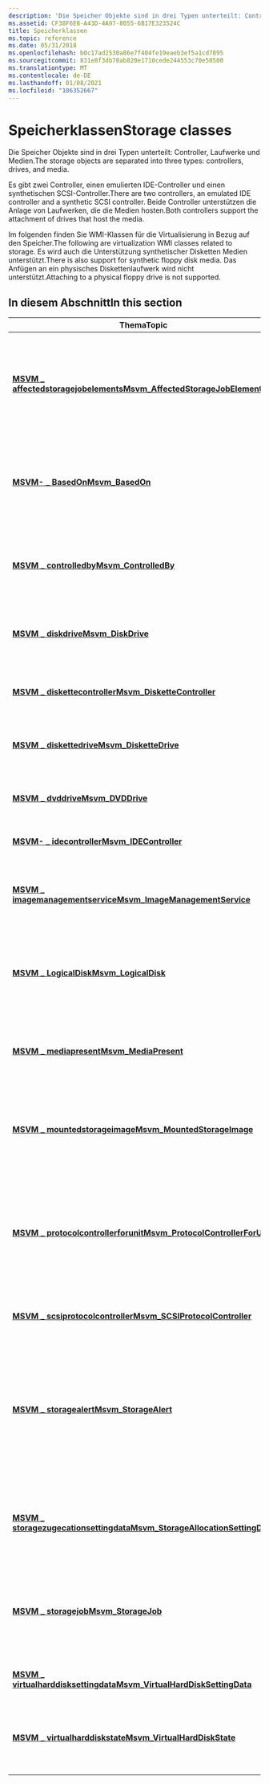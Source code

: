 ```yaml
---
description: 'Die Speicher Objekte sind in drei Typen unterteilt: Controller, Laufwerke und Medien.'
ms.assetid: CF38F6E8-A43D-4A97-8055-6B17E323524C
title: Speicherklassen
ms.topic: reference
ms.date: 05/31/2018
ms.openlocfilehash: b0c17ad2530a86e7f404fe19eaeb3ef5a1cd7895
ms.sourcegitcommit: 831e8f3db78ab820e1710cede244553c70e50500
ms.translationtype: MT
ms.contentlocale: de-DE
ms.lasthandoff: 01/08/2021
ms.locfileid: "106352667"
---
```

# <a name="storage-classes"></a><span data-ttu-id="70995-103">Speicherklassen</span><span class="sxs-lookup"><span data-stu-id="70995-103">Storage classes</span></span>

<span data-ttu-id="70995-104">Die Speicher Objekte sind in drei Typen unterteilt: Controller, Laufwerke und Medien.</span><span class="sxs-lookup"><span data-stu-id="70995-104">The storage objects are separated into three types: controllers, drives, and media.</span></span>

<span data-ttu-id="70995-105">Es gibt zwei Controller, einen emulierten IDE-Controller und einen synthetischen SCSI-Controller.</span><span class="sxs-lookup"><span data-stu-id="70995-105">There are two controllers, an emulated IDE controller and a synthetic SCSI controller.</span></span> <span data-ttu-id="70995-106">Beide Controller unterstützen die Anlage von Laufwerken, die die Medien hosten.</span><span class="sxs-lookup"><span data-stu-id="70995-106">Both controllers support the attachment of drives that host the media.</span></span>

<span data-ttu-id="70995-107">Im folgenden finden Sie WMI-Klassen für die Virtualisierung in Bezug auf den Speicher.</span><span class="sxs-lookup"><span data-stu-id="70995-107">The following are virtualization WMI classes related to storage.</span></span> <span data-ttu-id="70995-108">Es wird auch die Unterstützung synthetischer Disketten Medien unterstützt.</span><span class="sxs-lookup"><span data-stu-id="70995-108">There is also support for synthetic floppy disk media.</span></span> <span data-ttu-id="70995-109">Das Anfügen an ein physisches Diskettenlaufwerk wird nicht unterstützt.</span><span class="sxs-lookup"><span data-stu-id="70995-109">Attaching to a physical floppy drive is not supported.</span></span>

## <a name="in-this-section"></a><span data-ttu-id="70995-110">In diesem Abschnitt</span><span class="sxs-lookup"><span data-stu-id="70995-110">In this section</span></span>



| <span data-ttu-id="70995-111">Thema</span><span class="sxs-lookup"><span data-stu-id="70995-111">Topic</span></span>                                                                                      | <span data-ttu-id="70995-112">BESCHREIBUNG</span><span class="sxs-lookup"><span data-stu-id="70995-112">Description</span></span>                                                                                                                                                                                                       |
|--------------------------------------------------------------------------------------------|-------------------------------------------------------------------------------------------------------------------------------------------------------------------------------------------------------------------|
| [<span data-ttu-id="70995-113">**MSVM \_ affectedstoragejobelements**</span><span class="sxs-lookup"><span data-stu-id="70995-113">**Msvm\_AffectedStorageJobElement**</span></span>](msvm-affectedstoragejobelement.md)<br/>       | <span data-ttu-id="70995-114">Stellt die Zuordnung zwischen einem Auftrag und den verwalteten Elementen dar, die von seiner Ausführung betroffen sein können.</span><span class="sxs-lookup"><span data-stu-id="70995-114">Represents the association between a job and the managed elements that may be affected by its execution.</span></span><br/>                                                                                               |
| [<span data-ttu-id="70995-115">**MSVM- \_ BasedOn**</span><span class="sxs-lookup"><span data-stu-id="70995-115">**Msvm\_BasedOn**</span></span>](msvm-basedon.md)<br/>                                           | <span data-ttu-id="70995-116">Eine Zuordnung, die beschreibt, wie Speicherblöcke aus Blöcken auf niedrigerer Ebene zusammengestellt werden können.</span><span class="sxs-lookup"><span data-stu-id="70995-116">An association that describes how storage extents can be assembled from lower level extents.</span></span><br/>                                                                                                           |
| [<span data-ttu-id="70995-117">**MSVM \_ controlledby**</span><span class="sxs-lookup"><span data-stu-id="70995-117">**Msvm\_ControlledBy**</span></span>](msvm-controlledby.md)<br/>                                 | <span data-ttu-id="70995-118">Ordnet dem Speichercontroller, der das Gerät besitzt, ein Speichergerät zu.</span><span class="sxs-lookup"><span data-stu-id="70995-118">Associates a storage device with the storage controller that owns the device.</span></span><br/>                                                                                                                          |
| [<span data-ttu-id="70995-119">**MSVM \_ diskdrive**</span><span class="sxs-lookup"><span data-stu-id="70995-119">**Msvm\_DiskDrive**</span></span>](msvm-diskdrive.md)<br/>                                       | <span data-ttu-id="70995-120">Stellt ein Festplattenlaufwerk innerhalb eines virtuellen Computers dar.</span><span class="sxs-lookup"><span data-stu-id="70995-120">Represents a hard disk drive inside of a virtual machine.</span></span><br/>                                                                                                                                              |
| [<span data-ttu-id="70995-121">**MSVM \_ diskettecontroller**</span><span class="sxs-lookup"><span data-stu-id="70995-121">**Msvm\_DisketteController**</span></span>](msvm-diskettecontroller.md)<br/>                     | <span data-ttu-id="70995-122">Stellt den Disketten Controller auf dem virtuellen Computer dar.</span><span class="sxs-lookup"><span data-stu-id="70995-122">Represents the floppy controller in the virtual machine.</span></span><br/>                                                                                                                                               |
| [<span data-ttu-id="70995-123">**MSVM \_ diskettedrive**</span><span class="sxs-lookup"><span data-stu-id="70995-123">**Msvm\_DisketteDrive**</span></span>](msvm-diskettedrive.md)<br/>                               | <span data-ttu-id="70995-124">Stellt ein Diskettenlaufwerk innerhalb des virtuellen Computers dar.</span><span class="sxs-lookup"><span data-stu-id="70995-124">Represents a floppy drive inside the virtual machine.</span></span><br/>                                                                                                                                                  |
| [<span data-ttu-id="70995-125">**MSVM \_ dvddrive**</span><span class="sxs-lookup"><span data-stu-id="70995-125">**Msvm\_DVDDrive**</span></span>](msvm-dvddrive.md)<br/>                                         | <span data-ttu-id="70995-126">Stellt ein DVD-Laufwerk innerhalb eines virtuellen Computers dar.</span><span class="sxs-lookup"><span data-stu-id="70995-126">Represents a DVD drive inside of a virtual machine.</span></span><br/>                                                                                                                                                    |
| [<span data-ttu-id="70995-127">**MSVM- \_ idecontroller**</span><span class="sxs-lookup"><span data-stu-id="70995-127">**Msvm\_IDEController**</span></span>](msvm-idecontroller.md)<br/>                               | <span data-ttu-id="70995-128">Stellt einen IDE-Controller dar.</span><span class="sxs-lookup"><span data-stu-id="70995-128">Represents an IDE controller.</span></span><br/>                                                                                                                                                                          |
| [<span data-ttu-id="70995-129">**MSVM \_ imagemanagementservice**</span><span class="sxs-lookup"><span data-stu-id="70995-129">**Msvm\_ImageManagementService**</span></span>](msvm-imagemanagementservice.md)<br/>             | <span data-ttu-id="70995-130">Verwaltet die virtuellen Medien (VHD-, vhdx-, ISO-oder VFD-Dateien) für eine virtuelle Maschine.</span><span class="sxs-lookup"><span data-stu-id="70995-130">Manages the virtual media (.vhd, .vhdx, .iso, or .vfd files) for a virtual machine.</span></span><br/>                                                                                                                    |
| [<span data-ttu-id="70995-131">**MSVM \_ LogicalDisk**</span><span class="sxs-lookup"><span data-stu-id="70995-131">**Msvm\_LogicalDisk**</span></span>](msvm-logicaldisk.md)<br/>                                   | <span data-ttu-id="70995-132">Stellt Speicher Laufwerk Medien dar und wird verwendet, um die Speicher Laufwerke aufzufüllen.</span><span class="sxs-lookup"><span data-stu-id="70995-132">Represents storage drive media and is used to populate the storage drives.</span></span><br/>                                                                                                                             |
| [<span data-ttu-id="70995-133">**MSVM \_ mediapresent**</span><span class="sxs-lookup"><span data-stu-id="70995-133">**Msvm\_MediaPresent**</span></span>](msvm-mediapresent.md)<br/>                                 | <span data-ttu-id="70995-134">Ordnet ein Speicher Laufwerk den Medien zu, die in das Laufwerk eingefügt werden.</span><span class="sxs-lookup"><span data-stu-id="70995-134">Associates a storage drive with the media inserted into the drive.</span></span><br/>                                                                                                                                     |
| [<span data-ttu-id="70995-135">**MSVM \_ mountedstorageimage**</span><span class="sxs-lookup"><span data-stu-id="70995-135">**Msvm\_MountedStorageImage**</span></span>](msvm-mountedstorageimage.md)<br/>                   | <span data-ttu-id="70995-136">Stellt ausführliche Informationen über ein manuell eingebundenes Speicher Abbild bereit.</span><span class="sxs-lookup"><span data-stu-id="70995-136">Provides detailed information about a manually mounted storage image.</span></span><br/>                                                                                                                                  |
| [<span data-ttu-id="70995-137">**MSVM \_ protocolcontrollerforunit**</span><span class="sxs-lookup"><span data-stu-id="70995-137">**Msvm\_ProtocolControllerForUnit**</span></span>](msvm-protocolcontrollerforunit.md)<br/>       | <span data-ttu-id="70995-138">Diese Zuordnung gibt an, dass eine Unterklasse des logischen Geräts (z. b. ein Speicher Volume) über einen bestimmten Protokoll Controller verbunden ist.</span><span class="sxs-lookup"><span data-stu-id="70995-138">This association indicates that a subclass of logical device (for example a storage volume) is connected through a specific protocol controller.</span></span><br/>                                                       |
| [<span data-ttu-id="70995-139">**MSVM \_ scsiprotocolcontroller**</span><span class="sxs-lookup"><span data-stu-id="70995-139">**Msvm\_SCSIProtocolController**</span></span>](msvm-scsiprotocolcontroller.md)<br/>             | <span data-ttu-id="70995-140">Stellt einen synthetischen SCSI-Controller dar.</span><span class="sxs-lookup"><span data-stu-id="70995-140">Represents a synthetic SCSI controller.</span></span><br/>                                                                                                                                                                |
| [<span data-ttu-id="70995-141">**MSVM \_ storagealert**</span><span class="sxs-lookup"><span data-stu-id="70995-141">**Msvm\_StorageAlert**</span></span>](msvm-storagealert.md)<br/>                                 | <span data-ttu-id="70995-142">Stellt ein Ereignis dar, das jedes Mal ausgelöst wird, wenn sich die **OperationalStatus** -Eigenschaft der [**MSVM \_ resourcepool**](msvm-resourcepool.md) -Klasse oder der [**MSVM \_ LogicalDisk**](msvm-logicaldisk.md) -Klasse ändert.</span><span class="sxs-lookup"><span data-stu-id="70995-142">Represents an event that is raised each time the **OperationalStatus** property of the [**Msvm\_ResourcePool**](msvm-resourcepool.md) or [**Msvm\_LogicalDisk**](msvm-logicaldisk.md) class changes.</span></span><br/> |
| [<span data-ttu-id="70995-143">**MSVM \_ storagezugecationsettingdata**</span><span class="sxs-lookup"><span data-stu-id="70995-143">**Msvm\_StorageAllocationSettingData**</span></span>](msvm-storageallocationsettingdata.md)<br/> | <span data-ttu-id="70995-144">Stellt Einstellungen dar, die sich speziell auf die Zuordnung des virtuellen Speichers beziehen.</span><span class="sxs-lookup"><span data-stu-id="70995-144">Represents settings specifically related to the allocation of virtual storage.</span></span><br/>                                                                                                                         |
| [<span data-ttu-id="70995-145">**MSVM \_ storagejob**</span><span class="sxs-lookup"><span data-stu-id="70995-145">**Msvm\_StorageJob**</span></span>](msvm-storagejob.md)<br/>                                     | <span data-ttu-id="70995-146">Stellt einen Speicher Vorgangs Auftrag dar, der vom Microsoft Hyper-V Abbild Verwaltungsdienst erstellt wurde.</span><span class="sxs-lookup"><span data-stu-id="70995-146">Represents a storage operation job created by the Microsoft Hyper-V Image Management Service.</span></span><br/>                                                                                                          |
| [<span data-ttu-id="70995-147">**MSVM \_ virtualharddisksettingdata**</span><span class="sxs-lookup"><span data-stu-id="70995-147">**Msvm\_VirtualHardDiskSettingData**</span></span>](msvm-virtualharddisksettingdata.md)<br/>     | <span data-ttu-id="70995-148">Stellt Einstellungsdaten für eine virtuelle Festplatte bereit.</span><span class="sxs-lookup"><span data-stu-id="70995-148">Provides setting data for a virtual hard disk.</span></span><br/>                                                                                                                                                         |
| [<span data-ttu-id="70995-149">**MSVM \_ virtualharddiskstate**</span><span class="sxs-lookup"><span data-stu-id="70995-149">**Msvm\_VirtualHardDiskState**</span></span>](msvm-virtualharddiskstate.md)<br/>                 | <span data-ttu-id="70995-150">Stellt Zustandsinformationen für ein vorhandenes virtuelles Festplatten Abbild bereit.</span><span class="sxs-lookup"><span data-stu-id="70995-150">Provides state information for an existing virtual hard disk image.</span></span><br/>                                                                                                                                    |



 

 

 




